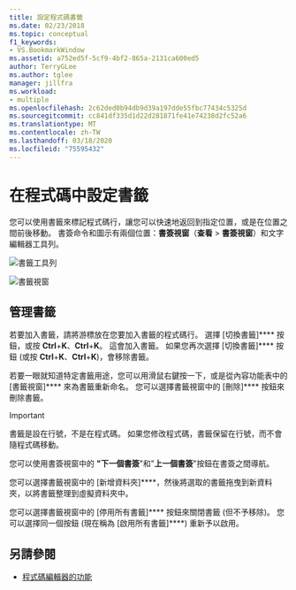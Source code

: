 ```yaml
---
title: 設定程式碼書籤
ms.date: 02/23/2018
ms.topic: conceptual
f1_keywords:
- VS.BookmarkWindow
ms.assetid: a752ed5f-5cf9-4bf2-865a-2131ca600ed5
author: TerryGLee
ms.author: tglee
manager: jillfra
ms.workload:
- multiple
ms.openlocfilehash: 2c62ded0b94db9d39a197dde55fbc77434c5325d
ms.sourcegitcommit: cc841df335d1d22d281871fe41e74238d2fc52a6
ms.translationtype: MT
ms.contentlocale: zh-TW
ms.lasthandoff: 03/18/2020
ms.locfileid: "75595432"
---
```

# <a name="set-bookmarks-in-code"></a>在程式碼中設定書籤

您可以使用書籤來標記程式碼行，讓您可以快速地返回到指定位置，或是在位置之間前後移動。 書簽命令和圖示有兩個位置：**書簽視窗**（**查看** > **書簽視窗**）和文字編輯器工具列。

![書籤工具列](media/bookmark-toolbar.png)

![書籤視窗](media/bookmark-window.png)

## <a name="manage-bookmarks"></a>管理書籤

若要加入書籤，請將游標放在您要加入書籤的程式碼行。 選擇 [切換書籤]**** 按鈕，或按 **Ctrl**+**K**、**Ctrl**+**K**。 這會加入書籤。 如果您再次選擇 [切換書籤]**** 按鈕 (或按 **Ctrl**+**K**、**Ctrl**+**K**)，會移除書籤。

若要一眼就知道特定書籤用途，您可以用滑鼠右鍵按一下，或是從內容功能表中的 [書籤視窗]**** 來為書籤重新命名。 您可以選擇書籤視窗中的 [刪除]**** 按鈕來刪除書籤。

> [!IMPORTANT]
> 書籤是設在行號，不是在程式碼。 如果您修改程式碼，書籤保留在行號，而不會隨程式碼移動。

您可以使用書簽視窗中的 **"下一個書簽**"和"**上一個書簽**"按鈕在書簽之間導航。

您可以選擇書籤視窗中的 [新增資料夾]****，然後將選取的書籤拖曳到新資料夾，以將書籤整理到虛擬資料夾中。

您可以選擇書籤視窗中的 [停用所有書籤]**** 按鈕來關閉書籤 (但不予移除)。 您可以選擇同一個按鈕 (現在稱為 [啟用所有書籤]****) 重新予以啟用。

## <a name="see-also"></a>另請參閱

- [程式碼編輯器的功能](../ide/writing-code-in-the-code-and-text-editor.md)
